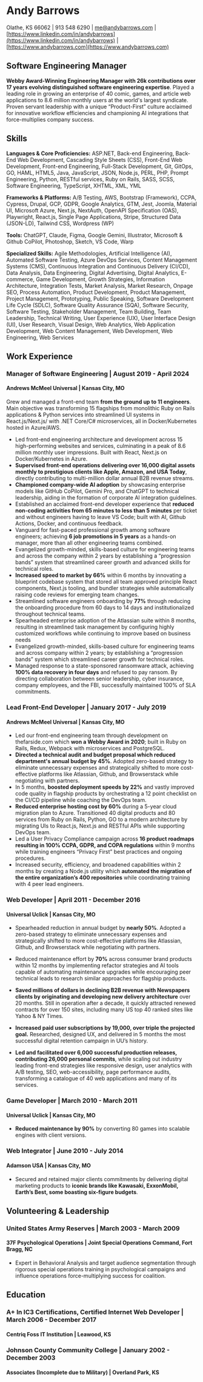 # Andy Barrows

Olathe, KS 66062 | 913 548 6290 | <me@andybarrows.com> | [https://www.linkedin.com/in/andybarrows](https://www.linkedin.com/in/andybarrows) | [https://www.andybarrows.com](https://www.andybarrows.com)

## Software Engineering Manager

**Webby Award-Winning Engineering Manager with 26k contributions over 17 years evolving distinguished software engineering expertise**. Played a leading role in growing an enterprise of 40 comic, games, and article web applications to 8.6 million monthly users at the world's largest syndicate. Proven servant leadership with a unique “Product-First” culture acclaimed for innovative workflow efficiencies and championing AI integrations that force-multiplies company success.

## Skills

**Languages & Core Proficiencies:** ASP.NET, Back-end Engineering, Back-End Web Development, Cascading Style Sheets (CSS), Front-End Web Development, Front-end Engineering, Full-Stack Development, Git, GitOps, GO, HAML, HTML5, Java, JavaScript, JSON, Node.js, PERL, PHP, Prompt Engineering, Python, RESTful services, Ruby on Rails, SASS, SCSS, Software Engineering, TypeScript, XHTML, XML, YML

**Frameworks & Platforms:** A/B Testing, AWS, Bootstrap (Framework), CCPA, Cypress, Drupal, GCP, GDPR, Google Analytics, GTM, Jest, Joomla, Material UI, Microsoft Azure, Next.js, NextAuth, OpenAPI Specification (OAS), Playwright, React.js, Single Page Applications, Stripe, Structured Data (JSON-LD), Tailwind CSS, Wordpress (WP)

**Tools:** ChatGPT, Claude, Figma, Google Gemini, Illustrator, Microsoft & Github CoPilot, Photoshop, Sketch, VS Code, Warp

**Specialized Skills:** Agile Methodologies, Artificial Intelligence (AI), Automated Software Testing, Azure DevOps Services, Content Management Systems (CMS), Continuous Integration and Continuous Delivery (CI/CD), Data Analysis, Data Engineering, Digital Advertising, Digital Analytics, E-commerce, Game Development, Growth Strategies, Information Architecture, Integration Tests, Market Analysis, Market Research, Onpage SEO, Process Automation, Product Development, Product Management, Project Management, Prototyping, Public Speaking, Software Development Life Cycle (SDLC), Software Quality Assurance (SQA), Software Security, Software Testing, Stakeholder Management, Team Building, Team Leadership, Technical Writing, User Experience (UX), User Interface Design (UI), User Research, Visual Design, Web Analytics, Web Application Development, Web Content Management, Web Development, Web Engineering, Web Services

## Work Experience

### Manager of Software Engineering | August 2019 - April 2024

#### Andrews McMeel Universal | Kansas City, MO

Grew and managed a front-end team **from the ground up to 11 engineers**. Main objective was transforming 15 flagships from monolithic Ruby on Rails applications & Python services into streamlined UI systems in React.js/Next.js/ with .NET Core/C# microservices, all in Docker/Kubernetes hosted in Azure/AWS.

- Led front-end engineering architecture and development across 15 high-performing websites and services, culminating in a peak of 8.6 million monthly user impressions. Built with React, Next.js on Docker/Kubernetes in Azure.
- **Supervised front-end operations delivering over 16,000 digital assets monthly to prestigious clients like Apple, Amazon, and USA Today**, directly contributing to multi-million dollar annual B2B revenue streams.
- **Championed company-wide AI adoption** by showcasing enterprise models like GitHub CoPilot, Gemini Pro, and ChatGPT to technical leadership, aiding in the formation of corporate AI integration guidelines.
- Established an acclaimed front-end developer experience that **reduced non-coding activities from 65 minutes to less than 5 minutes** per ticket and without engineers having to leave VS Code; built with AI, Github Actions, Docker, and continuous feedback.
- Vanguard for fast-paced professional growth among software engineers; achieving **6 job promotions in 5 years** as a hands-on manager, more than all other engineering teams combined.
- Evangelized growth-minded, skills-based culture for engineering teams and across the company within 2 years by establishing a “progression bands” system that streamlined career growth and advanced skills for technical roles.
- **Increased speed to market by 66%** within 6 months by innovating a blueprint codebase system that stored all team approved principle React components, Next.js tooling, and bundler strategies while automatically raising code reviews for emerging team changes.
- Streamlined software engineers onboarding by **77%** through reducing the onboarding procedure from 60 days to 14 days and institutionalized throughout technical teams.
- Spearheaded enterprise adoption of the Atlassian suite within 8 months, resulting in streamlined task management by configuring highly customized workflows while continuing to improve based on business needs
- Evangelized growth-minded, skills-based culture for engineering teams and across company within 2 years; by establishing a “progression bands” system which streamlined career growth for technical roles.
- Managed response to a state-sponsored ransomware attack, achieving **100% data recovery in four days** and refused to pay ransom. By directing collaboration between senior leadership, cyber insurance, company employees, and the FBI, successfully maintained 100% of SLA commitments.

### Lead Front-End Developer | January 2017 - July 2019

#### Andrews McMeel Universal | Kansas City, MO

- Led our front-end engineering team through development on thefarside.com which **won a Webby Award in 2020**; built in Ruby on Rails, Redux, Webpack with microservices and PostgreSQL.
- **Directed a technical audit and budget proposal which reduced department's annual budget by 45%**. Adopted zero-based strategy to eliminate unnecessary expenses and strategically shifted to more cost-effective platforms like Atlassian, Github, and Browserstack while negotiating with partners.
- In 5 months, **boosted deployment speeds by 22%** and vastly improved code quality in flagship products by orchestrating a 12 point checklist on the CI/CD pipeline while coaching the DevOps team.
- **Reduced enterprise hosting cost by 60%** during a 5-year cloud migration plan to Azure. Transitioned 40 digital products and 80 services from Ruby on Rails, Python, GO to a modern architecture by migrating UIs to React.js, Next.js and RESTful APIs while supporting DevOps team.
- Led a User Privacy Compliance campaign across **16 product roadmaps resulting in 100% CCPA, GDPR, and COPA regulations** within 9 months while training engineers “Privacy First” best practices and ongoing procedures.
- Increased security, efficiency, and broadened capabilities within 2 months by creating a Node.js utility which **automated the migration of the entire organization’s 400 repositories** while coordinating training with 4 peer lead engineers.

### Web Developer | April 2011 - December 2016

#### Universal Uclick | Kansas City, MO

- Spearheaded reduction in annual budget by **nearly 50%**. Adopted a zero-based strategy to eliminate unnecessary expenses and strategically shifted to more cost-effective platforms like Atlassian, Github, and Browserstack while negotiating with partners.

- Reduced maintenance effort by **70%** across consumer brand products within 12 months by implementing refactor strategies and AI tools capable of automating maintenance upgrades while encouraging peer technical leads to research similar approaches for flagship products.

- **Saved millions of dollars in declining B2B revenue with Newspapers clients by originating and developing new delivery architecture** over 20 months. Still in operation after a decade, it quickly attracted renewed contracts for over 150 sites, including many US top 40 ranked sites like Yahoo & NY Times.
- **Increased paid user subscriptions by 19,000, over triple the projected goal.** Researched, designed UX, and delivered in 5 months the most successful digital retention campaign in UU’s history.
- **Led and facilitated over 6,000 successful production releases, contributing 26,000 personal commits**, while scaling out industry leading front-end strategies like responsive design, user analytics with A/B testing, SEO, web-accessibility, page performance audits, transforming a catalogue of 40 web applications and many of its services.

### Game Developer | March 2010 - March 2011

#### Universal Uclick | Kansas City, MO

- **Reduced maintenance by 90%** by converting 80 games into scalable engines with client versions.

### Web Integrator | June 2010 - July 2014

#### Adamson USA | Kansas City, MO

- Secured and retained major clients commitments by delivering digital marketing products to **iconic brands like Kawasaki, ExxonMobil, Earth’s Best, some boasting six-figure budgets**.

## Volunteering & Leadership

### United States Army Reserves | March 2003 - March 2009

#### 37F Psychological Operations | Joint Special Operations Command, Fort Bragg, NC

- Expert in Behavioral Analysis and target audience segmentation through rigorous special operations training in psychological campaigns and influence operations force-multiplying success for coalition.

## Education

### A+ In IC3 Certifications, Certified Internet Web Developer | March 2006 - December 2017

#### Centriq Foss IT Institution | Leawood, KS

### Johnson County Community College | January 2002 - December 2003

#### Associates (Incomplete due to Military) | Overland Park, KS
